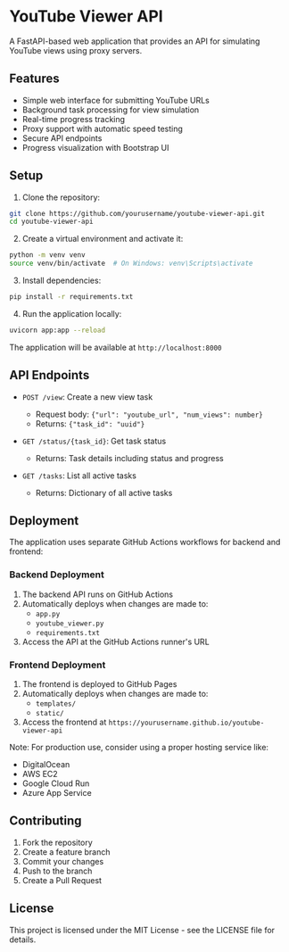 # YouTube Viewer API

A FastAPI-based web application that provides an API for simulating YouTube views using proxy servers.

## Features

- Simple web interface for submitting YouTube URLs
- Background task processing for view simulation
- Real-time progress tracking
- Proxy support with automatic speed testing
- Secure API endpoints
- Progress visualization with Bootstrap UI

## Setup

1. Clone the repository:
```bash
git clone https://github.com/yourusername/youtube-viewer-api.git
cd youtube-viewer-api
```

2. Create a virtual environment and activate it:
```bash
python -m venv venv
source venv/bin/activate  # On Windows: venv\Scripts\activate
```

3. Install dependencies:
```bash
pip install -r requirements.txt
```

4. Run the application locally:
```bash
uvicorn app:app --reload
```

The application will be available at `http://localhost:8000`

## API Endpoints

- `POST /view`: Create a new view task
  - Request body: `{"url": "youtube_url", "num_views": number}`
  - Returns: `{"task_id": "uuid"}`

- `GET /status/{task_id}`: Get task status
  - Returns: Task details including status and progress

- `GET /tasks`: List all active tasks
  - Returns: Dictionary of all active tasks

## Deployment

The application uses separate GitHub Actions workflows for backend and frontend:

### Backend Deployment
1. The backend API runs on GitHub Actions
2. Automatically deploys when changes are made to:
   - `app.py`
   - `youtube_viewer.py`
   - `requirements.txt`
3. Access the API at the GitHub Actions runner's URL

### Frontend Deployment
1. The frontend is deployed to GitHub Pages
2. Automatically deploys when changes are made to:
   - `templates/`
   - `static/`
3. Access the frontend at `https://yourusername.github.io/youtube-viewer-api`

Note: For production use, consider using a proper hosting service like:
- DigitalOcean
- AWS EC2
- Google Cloud Run
- Azure App Service

## Contributing

1. Fork the repository
2. Create a feature branch
3. Commit your changes
4. Push to the branch
5. Create a Pull Request

## License

This project is licensed under the MIT License - see the LICENSE file for details. 